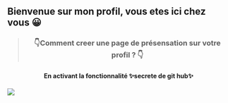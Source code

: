 
## Bienvenue sur mon profil, vous etes ici chez vous 😀
> <h3 align="center">👇Comment creer une page de présensation sur votre profil ? 👇<h3>
<h4 align="center">En activant la fonctionnalité ✨secrete de git hub✨</h4>

 ![](https://media.giphy.com/media/QvSqKdU7PCRTaKQkNX/giphy.gif)
